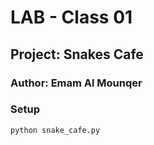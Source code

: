 # LAB - Class 01

## Project: Snakes Cafe

### Author: Emam Al Mounqer

### Setup

```bash
python snake_cafe.py
```
